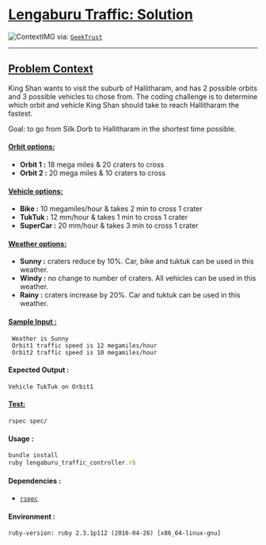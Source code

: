 <!-- github-source: https://github.com/deoxilix/lengaburuTraffic -->
# [Lengaburu Traffic: Solution](https://github.com/deoxilix/lengaburuTraffic)

![ContextIMG](https://www.geektrust.in/assets/images/problem-set3-1-popup.jpg)
via: [`GeekTrust`](https://www.geektrust.in/)
- - -

## [Problem Context](https://geektrust.in/coding-problem/backend/traffic)
King Shan wants to visit the suburb of Hallitharam, and has 2 possible orbits and 3 possible vehicles to chose from. The coding challenge is to determine which orbit and vehicle King Shan should take to reach Hallitharam the fastest.

Goal: to go from Silk Dorb to Hallitharam in the shortest time possible.

#### [Orbit options:](https://github.com/deoxilix/lengaburuTraffic/blob/master/models/orbit.rb)
+ **Orbit 1 :** 18 mega miles & 20 craters to cross
+ **Orbit 2 :** 20 mega miles & 10 craters to cross

#### [Vehicle options:](https://github.com/deoxilix/lengaburuTraffic/blob/master/models/vehicle.rb)
+ **Bike :** 10 megamiles/hour & takes 2 min to cross 1 crater
+ **TukTuk :** 12 mm/hour & takes 1 min to cross 1 crater
+ **SuperCar :** 20 mm/hour & takes 3 min to cross 1 crater

#### [Weather options:](https://github.com/deoxilix/lengaburuTraffic/blob/master/models/weather.rb)
+ **Sunny :** craters reduce by 10%. Car, bike and tuktuk can be used in this weather.
+ **Windy :** no change to number of craters. All vehicles can be used in this weather. 
+ **Rainy :** craters increase by 20%. Car and tuktuk can be used in this weather.

#### [Sample Input :](https://github.com/deoxilix/lengaburuTraffic/blob/master/input.txt)
```
 Weather is Sunny
 Orbit1 traffic speed is 12 megamiles/hour
 Orbit2 traffic speed is 10 megamiles/hour
```

#### Expected Output :
```
Vehicle TukTuk on Orbit1
```

#### [Test:](https://github.com/deoxilix/lengaburuTraffic/tree/master/spec/models)
```
rspec spec/
```

#### Usage :
```ruby
bundle install
ruby lengaburu_traffic_controller.rb
```

#### Dependencies :
+ [`rspec`](https://github.com/rspec/rspec)


#### Environment :
```
ruby-version: ruby 2.3.1p112 (2016-04-26) [x86_64-linux-gnu]
```
